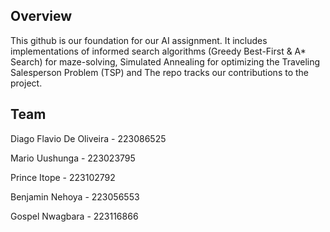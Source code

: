 Overview
-

This github is our foundation for our AI assignment.
It includes implementations of informed search algorithms (Greedy Best-First & A* Search) for maze-solving, Simulated Annealing for optimizing the Traveling Salesperson Problem (TSP) and 
The repo tracks our contributions to the project.
 

Team
-

Diago Flavio De Oliveira - 223086525

Mario Uushunga - 223023795

Prince Itope - 223102792

Benjamin Nehoya - 223056553

Gospel Nwagbara - 223116866

